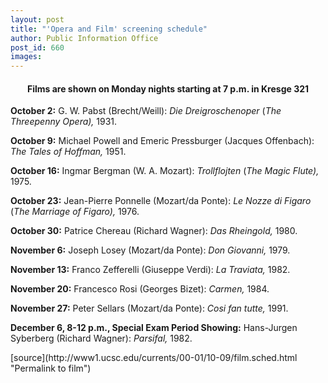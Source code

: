 ```yaml
---
layout: post
title: "'Opera and Film' screening schedule"
author: Public Information Office
post_id: 660
images:
---
```


<h4 align="center">
  Films are shown on Monday nights starting at 7 p.m. in Kresge 321
</h4>
<p>
  <b>October 2:</b> G. W. Pabst (Brecht/Weill): <i>Die Dreigroschenoper</i> (<i>The Threepenny Opera),</i> 1931.
</p>
<p>
  <b>October 9:</b> Michael Powell and Emeric Pressburger (Jacques Offenbach): <i>The Tales of Hoffman,</i> 1951.
</p>
<p>
  <b>October 16:</b> Ingmar Bergman (W. A. Mozart): <i>Trollflojten</i> (<i>The Magic Flute),</i> 1975.
</p>
<p>
  <b>October 23:</b> Jean-Pierre Ponnelle (Mozart/da Ponte): <i>Le Nozze di Figaro</i> (<i>The Marriage of Figaro),</i> 1976.
</p>
<p>
  <b>October 30:</b> Patrice Chereau (Richard Wagner): <i>Das Rheingold,</i> 1980.
</p>
<p>
  <b>November 6:</b> Joseph Losey (Mozart/da Ponte): <i>Don Giovanni,</i> 1979.
</p>
<p>
  <b>November 13:</b> Franco Zefferelli (Giuseppe Verdi): <i>La Traviata,</i> 1982.
</p>
<p>
  <b>November 20:</b> Francesco Rosi (Georges Bizet): <i>Carmen,</i> 1984.
</p>
<p>
  <b>November 27:</b> Peter Sellars (Mozart/da Ponte): <i>Cosi fan tutte,</i> 1991.
</p>
<p>
  <b>December 6, 8-12 p.m., Special Exam Period Showing:</b> Hans-Jurgen Syberberg (Richard Wagner): <i>Parsifal,</i> 1982.
</p>
<p>

</p>
[source](http://www1.ucsc.edu/currents/00-01/10-09/film.sched.html "Permalink to film")
